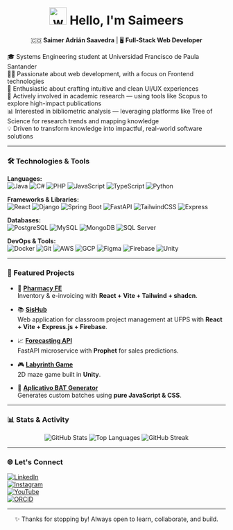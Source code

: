 <h1 align="center"> <img src="https://media.giphy.com/media/hvRJCLFzcasrR4ia7z/giphy.gif" alt="wave" width="40px" /> Hello, I'm Saimeers </h1>
<p align="center">🇨🇴 <strong>Saimer Adrián Saavedra</strong> | 🖥️ <strong>Full-Stack Web Developer</strong></p>

🎓 Systems Engineering student at Universidad Francisco de Paula Santander  
👨‍💻 Passionate about web development, with a focus on Frontend technologies  
🎨 Enthusiastic about crafting intuitive and clean UI/UX experiences  
🔬 Actively involved in academic research — using tools like Scopus to explore high-impact publications  
📊 Interested in bibliometric analysis — leveraging platforms like Tree of Science for research trends and mapping knowledge  
💡 Driven to transform knowledge into impactful, real-world software solutions

---

### 🛠️ Technologies & Tools

**Languages:**  
![Java](https://img.shields.io/badge/Java-ED8B00?style=flat-square&logo=java&logoColor=white) ![C#](https://img.shields.io/badge/C%23-239120?style=flat-square&logo=c-sharp&logoColor=white) ![PHP](https://img.shields.io/badge/PHP-777BB4?style=flat-square&logo=php&logoColor=white) ![JavaScript](https://img.shields.io/badge/JavaScript-F7DF1E?style=flat-square&logo=javascript&logoColor=black) ![TypeScript](https://img.shields.io/badge/TypeScript-007ACC?style=flat-square&logo=typescript&logoColor=white) ![Python](https://img.shields.io/badge/Python-3776AB?style=flat-square&logo=python&logoColor=white)

**Frameworks & Libraries:**  
![React](https://img.shields.io/badge/React-61DAFB?style=flat-square&logo=react&logoColor=black) ![Django](https://img.shields.io/badge/Django-092E20?style=flat-square&logo=django&logoColor=white) ![Spring Boot](https://img.shields.io/badge/Spring%20Boot-6DB33F?style=flat-square&logo=spring-boot&logoColor=white) ![FastAPI](https://img.shields.io/badge/FastAPI-009688?style=flat-square&logo=fastapi&logoColor=white) ![TailwindCSS](https://img.shields.io/badge/TailwindCSS-06B6D4?style=flat-square&logo=tailwind-css&logoColor=white) ![Express](https://img.shields.io/badge/Express-000000?style=flat-square&logo=express&logoColor=white)

**Databases:**  
![PostgreSQL](https://img.shields.io/badge/PostgreSQL-336791?style=flat-square&logo=postgresql&logoColor=white) ![MySQL](https://img.shields.io/badge/MySQL-4479A1?style=flat-square&logo=mysql&logoColor=white) ![MongoDB](https://img.shields.io/badge/MongoDB-47A248?style=flat-square&logo=mongodb&logoColor=white) ![SQL Server](https://img.shields.io/badge/SQL_Server-CC2927?style=flat-square&logo=microsoft-sql-server&logoColor=white)

**DevOps & Tools:**  
![Docker](https://img.shields.io/badge/Docker-2496ED?style=flat-square&logo=docker&logoColor=white) ![Git](https://img.shields.io/badge/Git-F05032?style=flat-square&logo=git&logoColor=white) ![AWS](https://img.shields.io/badge/AWS-232F3E?style=flat-square&logo=amazon-aws&logoColor=white) ![GCP](https://img.shields.io/badge/GCP-4285F4?style=flat-square&logo=google-cloud&logoColor=white) ![Figma](https://img.shields.io/badge/Figma-F24E1E?style=flat-square&logo=figma&logoColor=white) ![Firebase](https://img.shields.io/badge/Firebase-FFCA28?style=flat-square&logo=firebase&logoColor=black) ![Unity](https://img.shields.io/badge/Unity-000000?style=flat-square&logo=unity&logoColor=white)

---

### 📂 Featured Projects

- 🧾 **[Pharmacy FE](https://www.drogueriane.site/)**  
  Inventory & e-invoicing with **React + Vite + Tailwind + shadcn**.

- 📚 **[SisHub](https://sishub-fe.vercel.app/)**  
  Web application for classroom project management at UFPS with **React + Vite + Express.js + Firebase**.

- 📈 **[Forecasting API](https://github.com/saimeers/forecasting-api)**  
  FastAPI microservice with **Prophet** for sales predictions.

- 🎮 **[Labyrinth Game](https://games-1vt5.vercel.app/)**  
  2D maze game built in **Unity**.
  
- 🔧 **[Aplicativo BAT Generator](https://aplicativo-bat.vercel.app/)**  
  Generates custom batches using **pure JavaScript & CSS**.

---

### 📊 Stats & Activity

<p align="center">
  <img src="https://github-readme-stats.vercel.app/api?username=saimeers&show_icons=true&theme=tokyonight&hide_rank=true" alt="GitHub Stats" />  
  <img src="https://github-readme-stats.vercel.app/api/top-langs/?username=saimeers&layout=compact&theme=tokyonight" alt="Top Languages" />  
  <img src="https://github-readme-streak-stats.herokuapp.com/?user=saimeers&theme=tokyonight" alt="GitHub Streak" />
</p>

---

### 🌐 Let's Connect

[![LinkedIn](https://img.shields.io/badge/LinkedIn-0077B5?style=for-the-badge&logo=linkedin&logoColor=white)](https://www.linkedin.com/in/saimer-adrian-saavedra-a75803317/)  
[![Instagram](https://img.shields.io/badge/Instagram-E4405F?style=for-the-badge&logo=instagram&logoColor=white)](https://www.instagram.com/saimers_/)  
[![YouTube](https://img.shields.io/badge/YouTube-FF0000?style=for-the-badge&logo=youtube&logoColor=white)](https://www.youtube.com/@saimersr)  
[![ORCID](https://img.shields.io/badge/ORCID-0009--0001--7851--9772-A6CE39?style=for-the-badge&logo=orcid&logoColor=white)](https://orcid.org/0009-0001-7851-9772)

---

<p align="center">✨ Thanks for stopping by! Always open to learn, collaborate, and build.</p>
